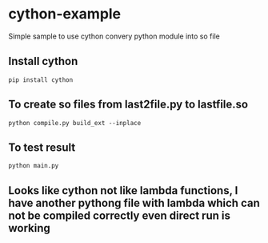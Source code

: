 # cython-example
Simple sample to use cython convery python module into so file

## Install cython
```
pip install cython
```

## To create so files from last2file.py to lastfile.so
```
python compile.py build_ext --inplace
```

## To test result
```
python main.py
```

## Looks like cython not like lambda functions, I have another pythong file with lambda which can not be compiled correctly even direct run is working
